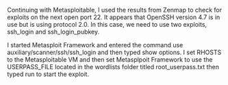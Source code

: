 Continuing with Metasploitable, I used the results from Zenmap to check for exploits on the next open port 22. It appears that OpenSSH version 4.7 is in use but is using protocol 2.0. 
In this case, we need to use two exploits, ssh_login and ssh_login_pubkey.  

I started Metasploit Framework and entered the command use auxiliary/scanner/ssh/ssh_login and then typed show options. I set RHOSTS to the Metasploitable VM and then set Metasplpoit Framework to use the USERPASS_FILE located in the wordlists folder titled root_userpass.txt then typed run to start the exploit.


